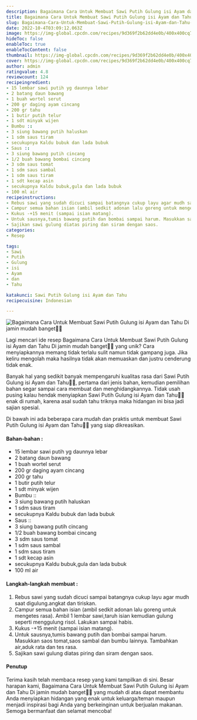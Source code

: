 ```yaml
---
description: Bagaimana Cara Untuk Membuat Sawi Putih Gulung isi Ayam dan Tahu Di jamin mudah banget"
title: Bagaimana Cara Untuk Membuat Sawi Putih Gulung isi Ayam dan Tahu Di jamin mudah banget
slug: Bagaimana-Cara-Untuk-Membuat-Sawi-Putih-Gulung-isi-Ayam-dan-Tahu-Di-jamin-mudah-banget
date: 2022-10-4T03:09:12.063Z
image: https://img-global.cpcdn.com/recipes/9d369f2b62dd4e0b/400x400cq70/photo.jpg
hideToc: false
enableToc: true
enableTocContent: false
thumbnail: https://img-global.cpcdn.com/recipes/9d369f2b62dd4e0b/400x400cq70/photo.jpg
cover: https://img-global.cpcdn.com/recipes/9d369f2b62dd4e0b/400x400cq70/photo.jpg
author: admin
ratingvalue: 4.8
reviewcount: 124
recipeingredient:
- 15 lembar sawi putih yg daunnya lebar
- 2 batang daun bawang
- 1 buah wortel serut
- 200 gr daging ayam cincang
- 200 gr tahu
- 1 butir putih telur
- 1 sdt minyak wijen
- Bumbu ::
- 3 siung bawang putih haluskan
- 1 sdm saus tiram
- secukupnya Kaldu bubuk dan lada bubuk
- Saus ::
- 3 siung bawang putih cincang
- 1/2 buah bawang bombai cincang
- 3 sdm saus tomat
- 1 sdm saus sambal
- 1 sdm saus tiram
- 1 sdt kecap asin
- secukupnya Kaldu bubuk,gula dan lada bubuk
- 100 ml air
recipeinstructions:
- Rebus sawi yang sudah dicuci sampai batangnya cukup layu agar mudh saat digulung.angkat dan tiriskan.
- Campur semua bahan isian (ambil sedkit adonan lalu goreng untuk mengetes rasa). Ambil 1 lembar sawi,taruh isian kemudian gulung seperti menggulung risol. Lakukan sampai habis.
- Kukus -+15 menit (sampai isian matang).
- Untuk sausnya,tumis bawang putih dan bombai sampai harum. Masukkan saos tomat,saos sambal dan bumbu lainnya. Tambahkan air,aduk rata dan tes rasa.
- Sajikan sawi gulung diatas piring dan siram dengan saos.
categories:
- Resep

tags:
- Sawi
- Putih
- Gulung
- isi
- Ayam
- dan
- Tahu

katakunci: Sawi Putih Gulung isi Ayam dan Tahu
recipecuisine: Indonesian

---
```


![Bagaimana Cara Untuk Membuat Sawi Putih Gulung isi Ayam dan Tahu Di jamin mudah banget👩‍🍳](https://img-global.cpcdn.com/recipes/9d369f2b62dd4e0b/400x400cq70/photo.jpg)

Lagi mencari ide resep Bagaimana Cara Untuk Membuat Sawi Putih Gulung isi Ayam dan Tahu Di jamin mudah banget👩‍🍳 yang unik? Cara menyiapkannya memang tidak terlalu sulit namun tidak gampang juga. Jika keliru mengolah maka hasilnya tidak akan memuaskan dan justru cenderung tidak enak.

Banyak hal yang sedikit banyak mempengaruhi kualitas rasa dari Sawi Putih Gulung isi Ayam dan Tahu👩‍🍳, pertama dari jenis bahan, kemudian pemilihan bahan segar sampai cara membuat dan menghidangkannya. Tidak usah pusing kalau hendak menyiapkan Sawi Putih Gulung isi Ayam dan Tahu👩‍🍳 enak di rumah, karena asal sudah tahu triknya maka hidangan ini bisa jadi sajian spesial.

Di bawah ini ada beberapa cara mudah dan praktis untuk membuat Sawi Putih Gulung isi Ayam dan Tahu👩‍🍳 yang siap dikreasikan.

<!--inarticleads1-->

#### Bahan-bahan :

- 15 lembar sawi putih yg daunnya lebar
- 2 batang daun bawang
- 1 buah wortel serut
- 200 gr daging ayam cincang
- 200 gr tahu
- 1 butir putih telur
- 1 sdt minyak wijen
- Bumbu ::
- 3 siung bawang putih haluskan
- 1 sdm saus tiram
- secukupnya Kaldu bubuk dan lada bubuk
- Saus ::
- 3 siung bawang putih cincang
- 1/2 buah bawang bombai cincang
- 3 sdm saus tomat
- 1 sdm saus sambal
- 1 sdm saus tiram
- 1 sdt kecap asin
- secukupnya Kaldu bubuk,gula dan lada bubuk
- 100 ml air

<!--inarticleads2-->

#### Langkah-langkah membuat :

1. Rebus sawi yang sudah dicuci sampai batangnya cukup layu agar mudh saat digulung.angkat dan tiriskan.
1. Campur semua bahan isian (ambil sedkit adonan lalu goreng untuk mengetes rasa). Ambil 1 lembar sawi,taruh isian kemudian gulung seperti menggulung risol. Lakukan sampai habis.
1. Kukus -+15 menit (sampai isian matang).
1. Untuk sausnya,tumis bawang putih dan bombai sampai harum. Masukkan saos tomat,saos sambal dan bumbu lainnya. Tambahkan air,aduk rata dan tes rasa.
1. Sajikan sawi gulung diatas piring dan siram dengan saos.

#### Penutup

Terima kasih telah membaca resep yang kami tampilkan di sini. Besar harapan kami, Bagaimana Cara Untuk Membuat Sawi Putih Gulung isi Ayam dan Tahu Di jamin mudah banget👩‍🍳 yang mudah di atas dapat membantu Anda menyiapkan hidangan yang enak untuk keluarga/teman maupun menjadi inspirasi bagi Anda yang berkeinginan untuk berjualan makanan. Semoga bermanfaat dan selamat mencoba!